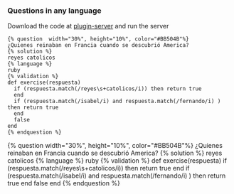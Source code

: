### Questions in any language

Download the code at
 [plugin-server](https://github.com/sokartema/plugin-server)
and run the server


```
{% question  width="30%", height="10%", color="#BB504B"%}
¿Quienes reinaban en Francia cuando se descubrió America?
{% solution %}
reyes catolicos
{% language %}
ruby
{% validation %}
def exercise(respuesta)
  if (respuesta.match(/reyes\s+catolicos/i)) then return true
  end
  if (respuesta.match(/isabel/i) and respuesta.match(/fernando/i) ) then return true
  end
  false
end
{% endquestion %}
```


{% question  width="30%", height="10%", color="#BB504B"%}
¿Quienes reinaban en Francia cuando se descubrió America?
{% solution %}
reyes catolicos
{% language %}
ruby
{% validation %}
def exercise(respuesta)
  if (respuesta.match(/reyes\s+catolicos/i)) then return true
  end
  if (respuesta.match(/isabel/i) and respuesta.match(/fernando/i) ) then return true
  end
  false
end
{% endquestion %}

